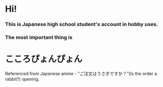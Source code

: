 # Hi!
### This is Japanese high school student's account in hobby uses.
### The most important thing is 
# こころぴょんぴょん
Referenced from Japanese anime - ”ご注文はうさぎですか？”(Is the order a rabbit?) opening.
